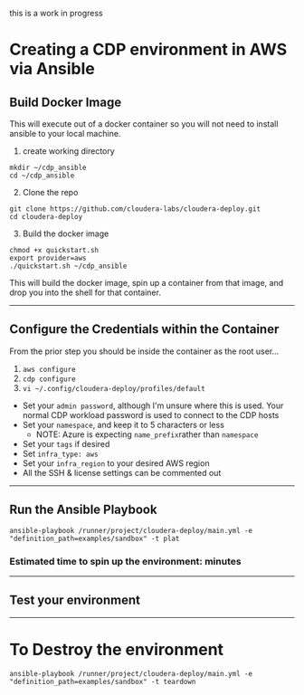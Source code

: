 this is a work in progress

# Creating a CDP environment in AWS via Ansible


##  Build Docker Image

This will execute out of a docker container so you will not need to install ansible to your local machine.

1.  create working directory
  ```
  mkdir ~/cdp_ansible
  cd ~/cdp_ansible
  ```

2. Clone the repo
  ```
  git clone https://github.com/cloudera-labs/cloudera-deploy.git
  cd cloudera-deploy
  ```

3.  Build the docker image
  ```
  chmod +x quickstart.sh
  export provider=aws
  ./quickstart.sh ~/cdp_ansible
  ```

  This will build the docker image, spin up a container from that image, and drop you into the shell for that container.
  
---

## Configure the Credentials within the Container

From the prior step you should be inside the container as the root user...

1. `aws configure`
2. `cdp configure`
3. `vi ~/.config/cloudera-deploy/profiles/default`
  * Set your `admin password`, although I'm unsure where this is used.  Your normal CDP workload password is used to connect to the CDP hosts
  * Set your `namespace`, and keep it to 5 characters or less
    * NOTE:  Azure is expecting `name_prefix`rather than `namespace` 
  * Set your `tags` if desired
  * Set `infra_type: aws`
  * Set your `infra_region` to your desired AWS region
  * All the SSH & license settings can be commented out

---

## Run the Ansible Playbook

`ansible-playbook /runner/project/cloudera-deploy/main.yml -e "definition_path=examples/sandbox" -t plat`

### Estimated time to spin up the environment:  minutes

---

## Test your environment



---

# To Destroy the environment

`ansible-playbook /runner/project/cloudera-deploy/main.yml -e "definition_path=examples/sandbox" -t teardown`
